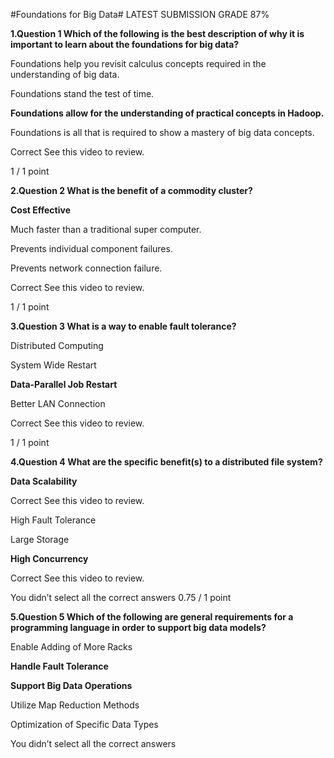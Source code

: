 #Foundations for Big Data#
LATEST SUBMISSION GRADE
87%

**1.Question 1
Which of the following is the best description of why it is important to learn about the foundations for big data?**


Foundations help you revisit calculus concepts required in the understanding of big data.


Foundations stand the test of time.


**Foundations allow for the understanding of practical concepts in Hadoop.**


Foundations is all that is required to show a mastery of big data concepts.

Correct
See this video to review.

1 / 1 point

**2.Question 2
What is the benefit of a commodity cluster?**


**Cost Effective**


Much faster than a traditional super computer.


Prevents individual component failures.


Prevents network connection failure.

Correct
See this video to review.

1 / 1 point

**3.Question 3
What is a way to enable fault tolerance?**


Distributed Computing


System Wide Restart


**Data-Parallel Job Restart**


Better LAN Connection

Correct
See this video to review.

1 / 1 point

**4.Question 4
What are the specific benefit(s) to a distributed file system?**


**Data Scalability**

Correct
See this video to review.


High Fault Tolerance


Large Storage


**High Concurrency**

Correct
See this video to review.

You didn’t select all the correct answers
0.75 / 1 point

**5.Question 5
Which of the following are general requirements for a programming language in order to support big data models?**


Enable Adding of More Racks


**Handle Fault Tolerance**

**Support Big Data Operations**



Utilize Map Reduction Methods


Optimization of Specific Data Types

You didn’t select all the correct answers
